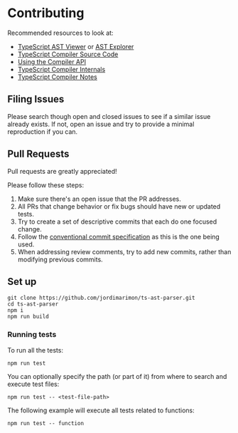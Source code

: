 # Contributing

Recommended resources to look at:

- [TypeScript AST Viewer](https://ts-ast-viewer.com) or [AST Explorer](https://astexplorer.net/)
- [TypeScript Compiler Source Code](https://github.com/microsoft/TypeScript/tree/main/src/compiler)
- [Using the Compiler API](https://github.com/microsoft/TypeScript/wiki/Using-the-Compiler-API)
- [TypeScript Compiler Internals](https://basarat.gitbook.io/typescript/overview)
- [TypeScript Compiler Notes](https://github.com/microsoft/TypeScript-Compiler-Notes)

## Filing Issues

Please search though open and closed issues to see if a similar issue already exists. If not, open an 
issue and try to provide a minimal reproduction if you can.

## Pull Requests

Pull requests are greatly appreciated!

Please follow these steps:

1. Make sure there's an open issue that the PR addresses.
2. All PRs that change behavior or fix bugs should have new or updated tests.
3. Try to create a set of descriptive commits that each do one focused change. 
4. Follow the [conventional commit specification](https://www.conventionalcommits.org/en/v1.0.0/) as this is the one being used.
5. When addressing review comments, try to add new commits, rather than modifying previous commits.

## Set up

    git clone https://github.com/jordimarimon/ts-ast-parser.git
    cd ts-ast-parser
    npm i
    npm run build

### Running tests

To run all the tests:

    npm run test

You can optionally specify the path (or part of it) from where to search and execute test files:

    npm run test -- <test-file-path>

The following example will execute all tests related to functions:

    npm run test -- function
